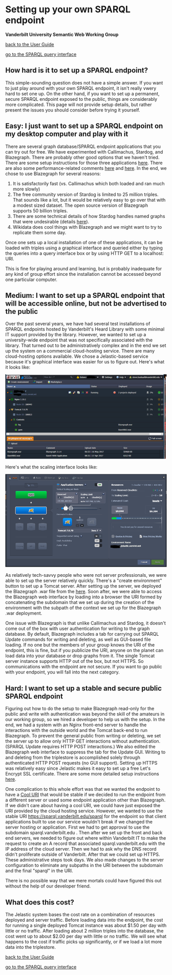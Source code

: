 # Setting up your own SPARQL endpoint
**Vanderbilt University Semantic Web Working Group**

[back to the User Guide](README.md)

[go to the SPARQL query interface](https://sparql.vanderbilt.edu/#query)

## How hard is it to set up a SPARQL endpoint?

This simple-sounding question does not have a simple answer.  If you want to just play around with your own SPARQL endpoint, it isn't really vwery hard to set one up.  On the other hand, if you want to set up a permanent, secure SPARQL endpoint exposed to the public, things are considerably more complicated. This page will not provide setup details, but rather present the issues you should consider before trying it yourself.

## Easy: I just want to set up a SPARQL endpoint on my desktop computer and play with it

There are several graph database/SPARQL endpoint applications that you can try out for free.  We have experimented with Callimachus, Stardog, and Blazegraph.  There are probably other good options that we haven't tried.  There are some setup instructions for those three applications [here](http://baskauf.blogspot.com/2017/02/sparql-weirdness-of-unnamed-graphs.html). There are also some performance-related comments [here](http://baskauf.blogspot.com/2016/02/stress-testing-stardog-reasoner.html) and [here](http://baskauf.blogspot.com/2016/10/linked-data-magic-and-big-data.html).  In the end, we chose to use Blazegraph for several reasons:

1. It is satisfactorily fast (vs. Callimachus which both loaded and ran much more slowly)
2. The free community version of Stardog is limited to 25 million triples.  That sounds like a lot, but it would be relatively easy to go over that with a modest sized dataset.  The open source version of Blazegraph supports 50 billion triples.
3. There are some technical details of how Stardog handles named graphs that were undesirable (details [here](http://baskauf.blogspot.com/2017/02/sparql-weirdness-of-unnamed-graphs.html)).
4. Wikidata does cool things with Blazegraph and we might want to try to replicate them some day.

Once one sets up a local installation of one of these applications, it can be loaded with triples using a graphical interface and queried either by typing the queries into a query interface box or by using HTTP GET to a localhost: URI.  

This is fine for playing around and learning, but is probably inadequate for any kind of group effort since the installation cannot be accessed beyond one particular computer.

## Medium: I want to set up a SPARQL endpoint that will be accessible online, but not be advertised to the public

Over the past several years, we have had several test installations of SPARQL endpoints hosted by Vanderbilt's Heard Library with some minimal IT support provided by the library.  However, we wanted to set up a university-wide endpoint that was not specifically associated with the library.  That turned out to be administratively complex and in the end we set up the system on a commercial cloud-hosting service.  There are many cloud-hosting options available.  We chose a Jelastic-based service because it's graphical interface was easier for us to figure out. Here's what it looks like:

![Jelastic environment](media/jelastic-environment.png)

Here's what the scaling interface looks like:

![Jelastic scaling interface](media/jelastic-settings.png)

As relatively tech-savvy people who were not server professionals, we were able to set up the server relatively quickly.  There's a "create environment" button to set up a Tomcat server.  After setting up the server, we deployed the Blazegraph .war file from the [here](https://sourceforge.net/projects/bigdata/files/bigdata/2.1.1/).   Soon after, we were able to access the Blazegraph web interface by loading into a browser the URI formed by concatenating the subdomain that we set up during the creation of the environment with the subpath of the context we set up for the Blazegraph .war deployment.  

One issue with Blazegraph is that unlike Callimachus and Stardog, it doesn't come out of the box with user authentication for writing to the graph database.  By default, Blazegraph includes a tab for carrying out SPARQL Update commands for writing and deleting, as well as GUI-based file loading.  If no one but the members of your group knows the URI of the endpoint, this is fine, but if you publicize the URI, anyone on the planet can load data into your database or drop graphs from it.  The single Tomcat server instance supports HTTP out of the box, but not HTTPS.  So communications with the endpoint are not secure.  If you want to go public with your endpoint, you will fall into the next category.

## Hard: I want to set up a stable and secure public SPARQL endpoint

Figuring out how to do the setup to make Blazegraph read-only for the public and write with authentication was beyond the skill of the amateurs in our working group, so we hired a developer to help us with the setup.  In the end, we had a system with an Nginx front-end server to handle the interactions with the outside world and the Tomcat back-end to run Blazegraph. To prevent the general public from writing or deleting, we set the server up to allow only HTTP GET interactions without authentication.  (SPARQL Update requires HTTP POST interactions.)  We also edited the Blazegraph web interface to suppress the tab for the Update GUI.  Writing to and deleting from the triplestore is accomplished solely through authenticated HTTP POST requests (no GUI support).  Setting up HTTPS was relatively easy since Jelastic makes it easy to set up a free Let's Encrypt SSL certificate.  There are some more detailed setup instructions [here](https://github.com/kopolzin/vuswwg-web-server).  

One complication to this whole effort was that we wanted the endpoint to have a [Cool URI](https://www.w3.org/TR/cooluris/) that would be stable if we decided to run the endpoint from a different server or used some endpoint application other than Blazegraph.  If we didn't care about having a cool URI, we could have just exposed the URI provided by the cloud hosting service.  However, we wanted to use the stable URI https://sparql.vanderbilt.edu/sparql for the endpoint so that client applications built to use our service wouldn't break if we changed the server hosting or application.  First we had to get approval to use the subdomain sparql.vanderbilt.edu .  Then after we set up the front and back end servers, we needed to figure out where within Vanderbilt IT to make the request to create an A record that associated sparql.vanderbilt.edu with the IP address of the cloud server.  Then we had to ask why the DNS record didn't proliferate outside of Vanderbilt.  After that we could set up HTTPS.  These administrative steps took days.  We also made changes to the server configuration to eliminate any subpaths in the URI between the subdomain and the final "sparql" in the URI.  

There is no possible way that we mere mortals could have figured this out without the help of our developer friend.  

## What does this cost?

The Jelastic system bases the cost rate on a combination of resources deployed and server traffic.  Before loading data into the endpoint, the cost for running a single deployed Tomcat instance was about $1.50 per day with little or no traffic.  After loading about 2 million triples into the database, the cost went up to about $2.00 per day with little or no traffic.  We will see what happens to the cost if traffic picks up significantly, or if we load a lot more data into the triplestore.  


[back to the User Guide](README.md)

[go to the SPARQL query interface](https://sparql.vanderbilt.edu/#query)
